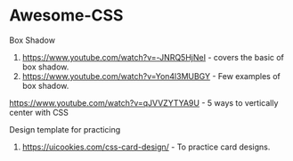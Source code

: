 # Awesome-CSS

Box Shadow
1. https://www.youtube.com/watch?v=-JNRQ5HjNeI - covers the basic of box shadow.
2. https://www.youtube.com/watch?v=Yon4l3MUBGY - Few examples of box shadow.

https://www.youtube.com/watch?v=qJVVZYTYA9U - 5 ways to vertically center with CSS

Design template for practicing

1. https://uicookies.com/css-card-design/ - To practice card designs.
